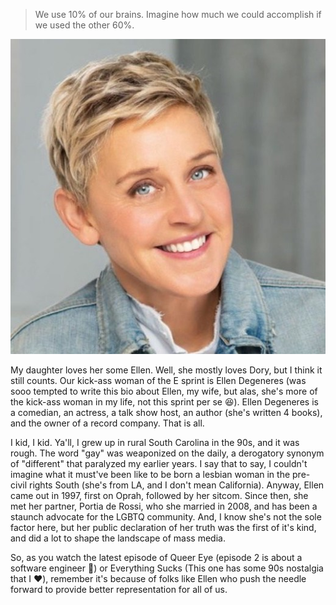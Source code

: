 > We use 10% of our brains. Imagine how much we could accomplish if we used the other 60%.

![Ellen Degeneres](./ellen.jpg)

My daughter loves her some Ellen. Well, she mostly loves Dory, but I think it still counts. Our kick-ass woman of the E sprint is Ellen Degeneres (was sooo tempted to write this bio about Ellen, my wife, but alas, she's more of the kick-ass woman in my life, not this sprint per se 😆). Ellen Degeneres is a comedian, an actress, a talk show host, an author (she's written 4 books), and the owner of a record company. That is all.

I kid, I kid. Ya'll, I grew up in rural South Carolina in the 90s, and it was rough. The word "gay" was weaponized on the daily, a derogatory synonym of "different" that paralyzed my earlier years. I say that to say, I couldn't imagine what it must've been like to be born a lesbian woman in the pre-civil rights South (she's from LA, and I don't mean California). Anyway, Ellen came out in 1997, first on Oprah, followed by her sitcom. Since then, she met her partner, Portia de Rossi, who she married in 2008, and has been a staunch advocate for the LGBTQ community. And, I know she's not the sole factor here, but her public declaration of her truth was the first of it's kind, and did a lot to shape the landscape of mass media.

So, as you watch the latest episode of Queer Eye (episode 2 is about a software engineer 🙌) or Everything Sucks (This one has some 90s nostalgia that I ❤️), remember it's because of folks like Ellen who push the needle forward to provide better representation for all of us.
